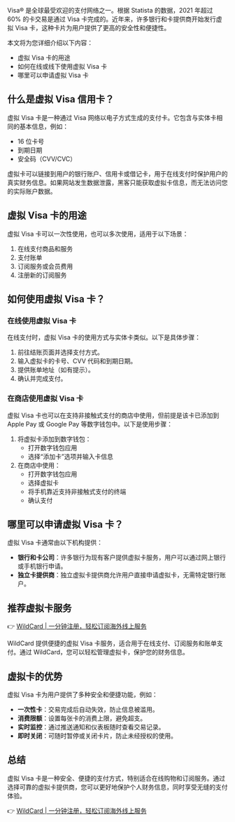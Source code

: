 Visa® 是全球最受欢迎的支付网络之一。根据 Statista 的数据，2021 年超过 60% 的卡交易是通过 Visa 卡完成的。近年来，许多银行和卡提供商开始发行虚拟 Visa 卡，这种卡片为用户提供了更高的安全性和便捷性。

本文将为您详细介绍以下内容：
- 虚拟 Visa 卡的用途
- 如何在线或线下使用虚拟 Visa 卡
- 哪里可以申请虚拟 Visa 卡

## 什么是虚拟 Visa 信用卡？

虚拟 Visa 卡是一种通过 Visa 网络以电子方式生成的支付卡。它包含与实体卡相同的基本信息，例如：
- 16 位卡号
- 到期日期
- 安全码（CVV/CVC）

虚拟卡可以链接到用户的银行账户、信用卡或借记卡，用于在线支付时保护用户的真实财务信息。如果网站发生数据泄露，黑客只能获取虚拟卡信息，而无法访问您的实际账户数据。

## 虚拟 Visa 卡的用途

虚拟 Visa 卡可以一次性使用，也可以多次使用，适用于以下场景：
1. 在线支付商品和服务
2. 支付账单
3. 订阅服务或会员费用
4. 注册新的订阅服务

## 如何使用虚拟 Visa 卡？

### 在线使用虚拟 Visa 卡

在线支付时，虚拟 Visa 卡的使用方式与实体卡类似。以下是具体步骤：
1. 前往结账页面并选择支付方式。
2. 输入虚拟卡的卡号、CVV 代码和到期日期。
3. 提供账单地址（如有提示）。
4. 确认并完成支付。

### 在商店使用虚拟 Visa 卡

虚拟 Visa 卡也可以在支持非接触式支付的商店中使用，但前提是该卡已添加到 Apple Pay 或 Google Pay 等数字钱包中。以下是使用步骤：
1. 将虚拟卡添加到数字钱包：
   - 打开数字钱包应用
   - 选择“添加卡”选项并输入卡信息
2. 在商店中使用：
   - 打开数字钱包应用
   - 选择虚拟卡
   - 将手机靠近支持非接触式支付的终端
   - 确认支付

## 哪里可以申请虚拟 Visa 卡？

虚拟 Visa 卡通常由以下机构提供：
- **银行和卡公司**：许多银行为现有客户提供虚拟卡服务，用户可以通过网上银行或手机银行申请。
- **独立卡提供商**：独立虚拟卡提供商允许用户直接申请虚拟卡，无需特定银行账户。

## 推荐虚拟卡服务

👉 [WildCard | 一分钟注册，轻松订阅海外线上服务](https://bit.ly/bewildcard)

WildCard 提供便捷的虚拟 Visa 卡服务，适合用于在线支付、订阅服务和账单支付。通过 WildCard，您可以轻松管理虚拟卡，保护您的财务信息。

## 虚拟卡的优势

虚拟 Visa 卡为用户提供了多种安全和便捷功能，例如：
- **一次性卡**：交易完成后自动失效，防止信息被滥用。
- **消费限额**：设置每张卡的消费上限，避免超支。
- **实时监控**：通过推送通知和仪表板随时查看交易记录。
- **即时关闭**：可随时暂停或关闭卡片，防止未经授权的使用。

## 总结

虚拟 Visa 卡是一种安全、便捷的支付方式，特别适合在线购物和订阅服务。通过选择可靠的虚拟卡提供商，您可以更好地保护个人财务信息，同时享受无缝的支付体验。

👉 [WildCard | 一分钟注册，轻松订阅海外线上服务](https://bit.ly/bewildcard)